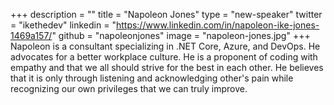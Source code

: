 +++
description = ""
title = "Napoleon Jones"
type = "new-speaker"
twitter = "ikethedev"
linkedin = "https://www.linkedin.com/in/napoleon-ike-jones-1469a157/"
github = "napoleonjones"
image = "napoleon-jones.jpg"
+++
Napoleon is a consultant specializing in .NET Core, Azure, and DevOps.  He advocates for a better workplace culture.  He is a proponent of coding with empathy and that we all should strive for the best in each other.  He believes that it is only through listening and acknowledging other's pain while recognizing our own privileges that we can truly improve.